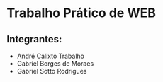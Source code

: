 # Trabalho Prático de WEB
## Integrantes:
- André Calixto Trabalho
- Gabriel Borges de Moraes
- Gabriel Sotto Rodrigues